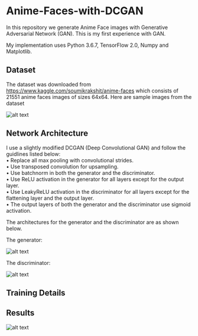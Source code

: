 # Anime-Faces-with-DCGAN

In this repository we generate Anime Face images with Generative Adversarial Network (GAN). This is my first experience with GAN.

My implementation uses Python 3.6.7, TensorFlow 2.0, Numpy and Matplotlib.

## Dataset

The dataset was downloaded from https://www.kaggle.com/soumikrakshit/anime-faces which consists of 21551 anime faces images of sizes 64x64. Here are sample images from the dataset

![alt text](https://github.com/yernat-assylbekov/Anime-Faces-with-DCGAN/blob/master/images/images_from_train_set.png?raw=true)

## Network Architecture

I use a slightly modified DCGAN (Deep Convolutional GAN) and follow the guidlines listed below:<br>
• Replace all max pooling with convolutional strides.<br>
• Use transposed convolution for upsampling.<br>
• Use batchnorm in both the generator and the discriminator.<br>
• Use ReLU activation in the generator for all layers except for the output layer.<br>
• Use LeakyReLU activation in the discriminator for all layers except for the flattening layer and the output layer.<br>
• The output layers of both the generator and the discriminator use sigmoid activation.

The architectures for the generator and the discriminator are as shown below.

The generator:

![alt text](https://github.com/yernat-assylbekov/Anime-Faces-with-DCGAN/blob/master/images/generator_diagram.png?raw=true)

The discriminator:

![alt text](https://github.com/yernat-assylbekov/Anime-Faces-with-DCGAN/blob/master/images/discriminator_diagram.png?raw=true)

## Training Details

## Results

![alt text](https://github.com/yernat-assylbekov/Anime-Faces-with-DCGAN/blob/master/images/anime_faces_generated.gif?raw=true)
